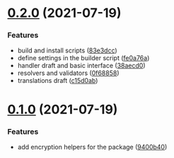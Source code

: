 # [0.2.0](https://github.com/alroniks/mspKlarna/compare/v0.1.0...v0.2.0) (2021-07-19)


### Features

* build and install scripts ([83e3dcc](https://github.com/alroniks/mspKlarna/commit/83e3dccac8b2652648c301bd9e482e304f0a8115))
* define settings in the builder script ([fe0a76a](https://github.com/alroniks/mspKlarna/commit/fe0a76a36f8f2cd7717d0fe54bf0069bcd81e1fd))
* handler draft and basic interface ([38aecd0](https://github.com/alroniks/mspKlarna/commit/38aecd069f7248b214056a7e905472763f2cb7a9))
* resolvers and validators ([0f68858](https://github.com/alroniks/mspKlarna/commit/0f6885803a76ce37e04d3b8066b8f27f9b8e2a1a))
* translations draft ([c15d0ab](https://github.com/alroniks/mspKlarna/commit/c15d0abaf712b6b23aa0d977d4bb60750fb6a9cb))



# [0.1.0](https://github.com/alroniks/mspKlarna/compare/9400b40883967eb840c6bf0126c8f083c03e6249...v0.1.0) (2021-07-19)


### Features

* add encryption helpers for the package ([9400b40](https://github.com/alroniks/mspKlarna/commit/9400b40883967eb840c6bf0126c8f083c03e6249))



